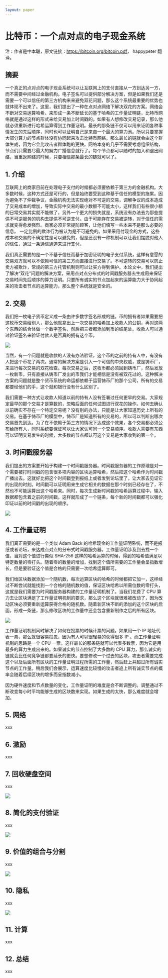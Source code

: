 ```yaml
---
layout: paper
---
```


# 比特币：一个点对点的电子现金系统

注：作者是中本聪，原文链接：<https://bitcoin.org/bitcoin.pdf>， happypeter 翻译。

## 摘要

一个真正的点对点的电子现金系统可以让互联网上的支付直接从一方到达另一方，而不需要中间经过金融机构。电子签名可以提供部分解决方案，但是如果我们还是需要一个可以信任的第三方机构来来避免双花问题，那么这个系统最重要的优势也就体现不出来了。这里，我们提出了一种在点对点网络下解决双花的方案。网络会不断对交易运算哈希，来形成一条不断延长的基于哈希的工作量证明链，比特币网络就是通过这样的形式来给交易加上时间戳的。如果有人想修改交易记录，那么他就必须重新进行哈希运算得到工作量证明。最长的那条链不仅可以用来证明各种事情发生的先后顺序，同时也可以证明自己是来自一个最大的算力池。所以只要掌握大部分算力的节点群体没有协同起来攻击比特币网络，那么最长的链就会由这个群体生成，因为它会比攻击者群体跑的更快。网络本身的几乎不需要考虑组织结构，节点们只需要尽最大的努力广播信息就行了。每个节点都可以随时的加入和退出网络，当重返网络的时候，只要相信那条最长的链就可以了。

## 1. 介绍

互联网上的商家目前在处理电子支付的时候都必须要依赖于第三方的金融机构。大多数时候，这种方式还是可行的，但是始终要受到这种基于信任的模型的拖累。因为避免不了仲裁争议，金融机构无法实现绝对不可逆的交易，调解争议的成本造成了交易成本的增加，导致实际中交易的最小数额不可能太小，这样我们有些很小额的日常交易其实就不能做了，另外一个更大的损失就是，系统没有办法去为那些提供不可逆服务的机构去提供不可逆支付。由于可能存在交易被逆转，对于信任的需求就变得愈发强烈。商家必须非常提防顾客，让他们填写一些本来不是那么必要的信息。 一定比例的欺诈行为被认为是不可避免的。如果采用付现金的方式，这些成本和交易的不确定性是可以避免的，但是还没有一种机制可以让我们摆脱对他人的信任，通过一条通信通道来进行支付。

我们真正需要的是一个不基于信任而基于加密证明的电子支付系统，这样有意愿的交易双方就可以不依赖可信的第三方而直接进行交易了。不可逆转的交易可以防止卖方被欺诈，常规的第三方托管机制则可以让买方得到保护。本论文中，我们提出了解决“双花”问题的解决方案，采用点对点分布式的时间戳服务器去生成用来保证交易时间先后顺序的算力证明。只要所有诚实的节点加起来的运算能力大于协同起来的攻击者节点的运算能力，那么整个系统就是安全的。

## 2. 交易

我们把一枚电子货币定义成一条由许多数字签名形成的链。币的拥有者如果需要把这枚币交易给别人，那么他就拿出上一次交易的哈希加上收款人的公钥，再对这两个东西的结合体做一个数字签名，然后把三者都添加到币的结尾处。收款人可以通过验证签名来验证付款人是否真的拥有这个币。

![](https://img.haoqicat.com/2019012501.jpg)

当然，有一个问题就是收款的人没有办法验证，这个币的之前的持有人中，有没有人把这个币花了两次。通常的解决方案是引入一个可信的中央权威，或是铸币厂，来进行每次交易的双花检查。每次交易之后，这枚币都必须回到铸币厂，然后发放一枚新币，只有直接从铸币厂发出的币我们才能相信是没有被双花过的。这种解决方案的问题就是整个货币系统的命运都依赖于运营铸币厂的那个公司，所有的交易都要经他们的手，这个就和银行没有什么区别了。

我们需要一种方式让收款人知道以前的持有人没有签署过任何更早的交易。大家规定最早的那个交易才是算数的，忽略后面的任何试图进行双花的操作。如何去确认以前确实不存在一个特定交易呢？没有别的办法，只能是让大家知道历史上所有的交易。在基于铸币厂的模型中，铸币厂是知道所有的交易的，所以可以判断出哪次交易首先到达。为了在不依赖于第三方的情况下达成这个效果，各个交易都必须公布给所有人，同时系统要保证可以让大家认可同一个交易顺序。收款人需要有东西可以证明交易发生的时候，大多数的节点都认可这个交易是大家收到的第一个。

## 3. 时间戳服务器

我们提出的方案要开始于构建一个时间戳服务器。时间戳服务器的工作原理是对一个需要被打时间戳的包含很多项内容的区块运算哈希，然后把这个哈希作为时间戳广播出去。这就好比把这个时间戳登到报纸上或者发到论坛里了，让大家去见证它的出现的时刻。时间戳可以证明用来生成它相关的数据在那个时刻已经存在了，不然也不可能运算出这个哈希来。同时，每次生成新时间戳的哈希运算过程中，输入数据都包含着之前的时间戳，这样就形成了一个链条，每个新的时间戳都可以强化印证以前的时间戳的出现的顺序。

![](https://img.haoqicat.com/2019012502.jpg)


## 4. 工作量证明

我们真正需要的是一个类似 Adam Back 的哈希现金的工作量证明系统，而不是报纸或者论坛，来达成点对点的分布式时间戳服务器。工作量证明涉及到去找一个值，当对这个值进行类似 SHA-256 这样的哈希运算的时候，得到的哈希值满足以特定数量的零打头。随着零的数量的增加，找到这个值所需要的工作量会呈指数增长，但是要验证这个值是合格的只需要一次哈希运算即可。

我们给区块数据添加一个随机数，每次运算区块的哈希的时候都把它加一，这样经过不断尝试就能找到一个合格的随机数的值，保证区块哈希以所需位数的零打头，这就是我们需要为时间戳服务器构建的工作量证明机制了。当我们花费了 CPU 算力去让区块满足了工作量证明机制的要求，那么这个区块就很难被改动了，因为改动区块必须要重新运算获得合格的随机数。随着新区块不断的添加的这个区块的后面，形成一条链，那么修改区块的工作量中还会包含重新制作之后的所有区块。

![](https://img.haoqicat.com/2019012503.jpg)

工作量证明机制同时解决了如何在投票的时候计票的问题。如果用一个 IP 地址代表一票，那么就很容易捣鬼，因为有人可以很轻易的获得很多 IP 。而工作量证明机制的思路是一个 CPU 一票。这样最长的那条链就可以代表多数票，因为它是用最多的算力生成出来的。如果诚实的节点控制了大多数的 CPU 算力，那么诚实的链就会比任何竞争链都要延长的更快。要想修改一个过去的区块，攻击者需要完成这个以及后面所有区块的工作量证明过程所需的工作量，然后赶上并超过所有诚实节点的工作量。稍后我们会展示，运算速度比较慢的攻击者追上所有诚实节点的概率会随着后续区块的增多而呈指数减小。

因为硬件速度和节点数量的变化，工作量证明的难度是会不断调整的。调整通过不断改变每小时平均能够生成的区块数来实现。如果生成的太快，那么难度就会增加。

## 5. 网络

xxx

## 6. 激励

xxx

## 7. 回收硬盘空间
xxx

![](https://img.haoqicat.com/2019012504.jpg)

## 8. 简化的支付验证
xxx

![](https://img.haoqicat.com/2019012505.jpg)

## 9. 价值的组合与分割
xxx

![](https://img.haoqicat.com/2019012506.jpg)

## 10. 隐私
xxx

![](https://img.haoqicat.com/2019012507.jpg)

## 11. 计算

xxx

## 12. 总结

xxx
